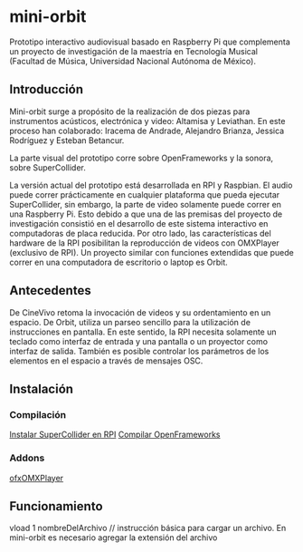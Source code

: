 # mini-orbit

Prototipo interactivo audiovisual basado en Raspberry Pi que complementa un proyecto de investigación de la maestría en Tecnología Musical (Facultad de Música, Universidad Nacional Autónoma de México).

## Introducción

Mini-orbit surge a propósito de la realización de dos piezas para instrumentos acústicos, electrónica y video: Altamisa y Leviathan. En este proceso han colaborado: Iracema de Andrade, Alejandro Brianza, Jessica Rodríguez y Esteban Betancur.

La parte visual del prototipo corre sobre OpenFrameworks y la sonora, sobre SuperCollider.

La versión actual del prototipo está desarrollada en RPI y Raspbian. El audio puede correr prácticamente en cualquier plataforma que pueda ejecutar SuperCollider, sin embargo, la parte de video solamente puede correr en una Raspberry Pi. Esto debido a que una de las premisas del proyecto de investigación consistió en el desarrollo de este sistema interactivo en computadoras de placa reducida. Por otro lado, las características del hardware de la RPI posibilitan la reproducción de videos con OMXPlayer (exclusivo de RPI). Un proyecto similar con funciones extendidas que puede correr en una computadora de escritorio o laptop es Orbit. 

## Antecedentes

De CineVivo retoma la invocación de videos y su ordentamiento en un espacio.
De Orbit, utiliza un parseo sencillo para la utilización de instrucciones en pantalla. En este sentido, la RPI necesita solamente un teclado como interfaz de entrada y una pantalla o un proyector como interfaz de salida. También es posible controlar los parámetros de los elementos en el espacio a través de mensajes OSC. 

## Instalación

### Compilación 

[Instalar SuperCollider en RPI](https://supercollider.github.io/development/building-raspberrypi)
[Compilar OpenFrameworks](https://openframeworks.cc/setup/raspberrypi/raspberry-pi-getting-started/)

### Addons

[ofxOMXPlayer](https://github.com/jvcleave/ofxOMXPlayer)

## Funcionamiento

vload 1 nombreDelArchivo // instrucción básica para cargar un archivo. En mini-orbit es necesario agregar la extensión del archivo